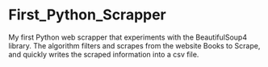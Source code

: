 # First_Python_Scrapper
My first Python web scrapper that experiments with the BeautifulSoup4 library. The algorithm filters and scrapes from the website Books to Scrape, and quickly writes the scraped information into a csv file. 

